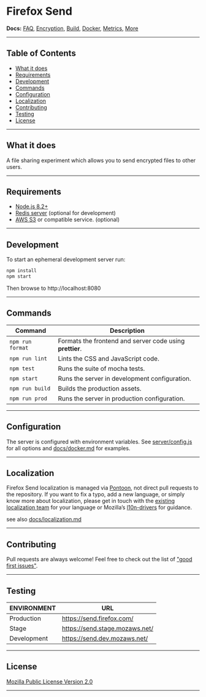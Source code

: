 # Firefox Send

**Docs:** [FAQ](docs/faq.md), [Encryption](docs/encryption.md), [Build](docs/build.md), [Docker](docs/docker.md), [Metrics](docs/metrics.md), [More](docs/)

---

## Table of Contents

* [What it does](#what-it-does)
* [Requirements](#requirements)
* [Development](#development)
* [Commands](#commands)
* [Configuration](#configuration)
* [Localization](#localization)
* [Contributing](#contributing)
* [Testing](#testing)
* [License](#license)

---

## What it does

A file sharing experiment which allows you to send encrypted files to other users.

---

## Requirements

- [Node.js 8.2+](https://nodejs.org/)
- [Redis server](https://redis.io/) (optional for development)
- [AWS S3](https://aws.amazon.com/s3/) or compatible service. (optional)

---

## Development

To start an ephemeral development server run:

```sh
npm install
npm start
```

Then browse to http://localhost:8080

---

## Commands

| Command          | Description |
|------------------|-------------|
| `npm run format` | Formats the frontend and server code using **prettier**.
| `npm run lint`   | Lints the CSS and JavaScript code.
| `npm test`       | Runs the suite of mocha tests.
| `npm start`      | Runs the server in development configuration.
| `npm run build`  | Builds the production assets.
| `npm run prod`   | Runs the server in production configuration.

---

## Configuration

The server is configured with environment variables. See [server/config.js](server/config.js) for all options and [docs/docker.md](docs/docker.md) for examples.

---

## Localization

Firefox Send localization is managed via [Pontoon](https://pontoon.mozilla.org/projects/test-pilot-firefox-send/), not direct pull requests to the repository. If you want to fix a typo, add a new language, or simply know more about localization, please get in touch with the [existing localization team](https://pontoon.mozilla.org/teams/) for your language or Mozilla’s [l10n-drivers](https://wiki.mozilla.org/L10n:Mozilla_Team#Mozilla_Corporation) for guidance.

see also [docs/localization.md](docs/localization.md)

---

## Contributing

Pull requests are always welcome! Feel free to check out the list of ["good first issues"](https://github.com/mozilla/send/issues?q=is%3Aopen+is%3Aissue+label%3A%22good+first+issue%22).

---

## Testing

| ENVIRONMENT | URL
|-------------|-----
| Production  | <https://send.firefox.com/>
| Stage       | <https://send.stage.mozaws.net/>
| Development | <https://send.dev.mozaws.net/>

---

## License

[Mozilla Public License Version 2.0](LICENSE)

---
